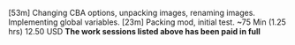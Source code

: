[53m] Changing CBA options, unpacking images, renaming images. Implementing global variables.
[23m] Packing mod, initial test.
~75 Min
(1.25 hrs)
12.50 USD
**The work sessions listed above has been paid in full**